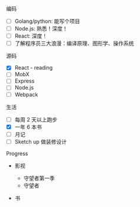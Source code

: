 编码

- [ ] Golang/python: 能写个项目
- [ ] Node.js: 熟悉！深度！
- [ ] React: 深度！
- [ ] 了解程序员三大浪漫：编译原理、图形学、操作系统

源码

- [x] React - reading
- [ ] MobX
- [ ] Express
- [ ] Node.js
- [ ] Webpack

生活

- [ ] 每周 2 天以上跑步
- [x] 一年 6 本书
- [ ] 月记
- [ ] Sketch up 做装修设计

Progress

- 影视

  - 守望者第一季
  - 守望者

- 书
